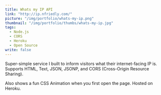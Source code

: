 ```yaml
---
title: Whats my IP API
link: "http://ip.nfriedly.com/"
picture: "/img/portfolio/whats-my-ip.png"
thumbnail: "/img/portfolio/thumbs/whats-my-ip.jpg"
tags: 
  - Node.js
  - CORS
  - Heroku
  - Open Source
write: false
---
```


Super-simple service I built to inform visitors what their internet-facing IP is. Supports HTML, Text, JSON, JSONP, and CORS (Cross-Origin Resource Sharing).

Also shows a fun CSS Animation when you first open the page. Hosted on Heroku.